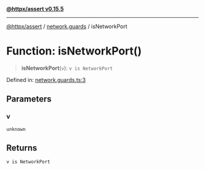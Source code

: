 [**@httpx/assert v0.15.5**](../../README.md)

***

[@httpx/assert](../../README.md) / [network.guards](../README.md) / isNetworkPort

# Function: isNetworkPort()

> **isNetworkPort**(`v`): `v is NetworkPort`

Defined in: [network.guards.ts:3](https://github.com/belgattitude/httpx/blob/7903e9ebf18607df55b9a2972c85cfc54f82587a/packages/assert/src/network.guards.ts#L3)

## Parameters

### v

`unknown`

## Returns

`v is NetworkPort`
